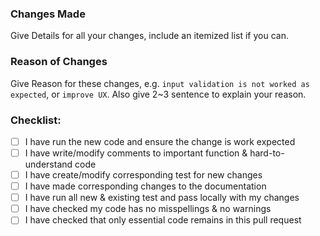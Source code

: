### Changes Made

Give Details for all your changes, include an itemized list if you can.

### Reason of Changes

Give Reason for these changes, e.g. `input validation is not worked as expected`, or `improve UX`. Also give 2~3 sentence to explain your reason.

### Checklist:

-   [ ] I have run the new code and ensure the change is work expected
-   [ ] I have write/modify comments to important function & hard-to-understand code
-   [ ] I have create/modify corresponding test for new changes
-   [ ] I have made corresponding changes to the documentation
-   [ ] I have run all new & existing test and pass locally with my changes
-   [ ] I have checked my code has no misspellings & no warnings
-   [ ] I have checked that only essential code remains in this pull request
